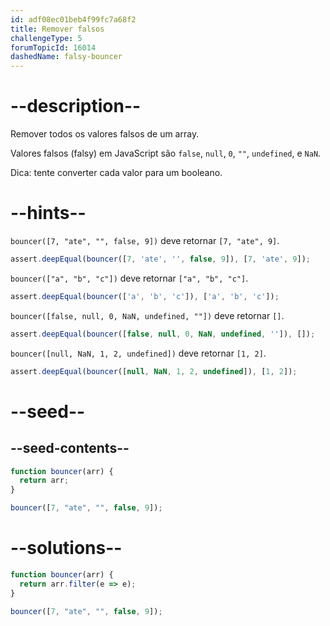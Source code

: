 ```yaml
---
id: adf08ec01beb4f99fc7a68f2
title: Remover falsos
challengeType: 5
forumTopicId: 16014
dashedName: falsy-bouncer
---
```


# --description--

Remover todos os valores falsos de um array.

Valores falsos (falsy) em JavaScript são `false`, `null`, `0`, `""`, `undefined`, e `NaN`.

Dica: tente converter cada valor para um booleano.

# --hints--

`bouncer([7, "ate", "", false, 9])` deve retornar `[7, "ate", 9]`.

```js
assert.deepEqual(bouncer([7, 'ate', '', false, 9]), [7, 'ate', 9]);
```

`bouncer(["a", "b", "c"])` deve retornar `["a", "b", "c"]`.

```js
assert.deepEqual(bouncer(['a', 'b', 'c']), ['a', 'b', 'c']);
```

`bouncer([false, null, 0, NaN, undefined, ""])` deve retornar `[]`.

```js
assert.deepEqual(bouncer([false, null, 0, NaN, undefined, '']), []);
```

`bouncer([null, NaN, 1, 2, undefined])` deve retornar `[1, 2]`.

```js
assert.deepEqual(bouncer([null, NaN, 1, 2, undefined]), [1, 2]);
```

# --seed--

## --seed-contents--

```js
function bouncer(arr) {
  return arr;
}

bouncer([7, "ate", "", false, 9]);
```

# --solutions--

```js
function bouncer(arr) {
  return arr.filter(e => e);
}

bouncer([7, "ate", "", false, 9]);
```
